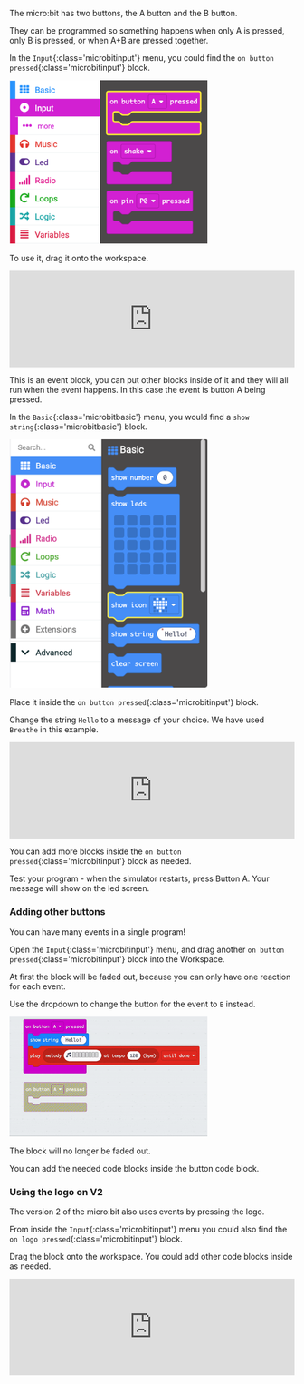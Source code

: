 The micro:bit has two buttons, the A button and the B button.

They can be programmed so something happens when only A is pressed, only B is pressed, or when A+B are pressed together.


In the `Input`{:class='microbitinput'} menu, you could find the `on button pressed`{:class='microbitinput'} block.

<img src="images/input-on-ButtonA.png" alt="Input menu expanded showing the `on button pressed` block highlighted." width="350"/>

To use it, drag it onto the workspace.

<div style="position:relative;height:calc(100px + 5em);width:100%;overflow:hidden;"><iframe style="position:relative;top:0;left:0;width:100%;height:100%;" src="https://makecode.microbit.org/---codeembed#pub:_P4CDHUfAFEc2" allowfullscreen="allowfullscreen" frameborder="0" sandbox="allow-scripts allow-same-origin"></iframe></div>


This is an event block, you can put other blocks inside of it and they will all run when the event happens. In this case the event is button A being pressed.


In the `Basic`{:class='microbitbasic'} menu, you would find a `show string`{:class='microbitbasic'} block.

<img src="images/basic-blocks.png" alt="Basic menu expanded showing the `show icon` block highlighted." width="350"/>


Place it inside the `on button pressed`{:class='microbitinput'} block.

Change the string `Hello` to a message of your choice. We have used `Breathe` in this example.

<div style="position:relative;height:calc(100px + 5em);width:100%;overflow:hidden;"><iframe style="position:relative;top:0;left:0;width:100%;height:100%;" src="https://makecode.microbit.org/---codeembed#pub:_WjPT901f50td" allowfullscreen="allowfullscreen" frameborder="0" sandbox="allow-scripts allow-same-origin"></iframe></div>


You can add more blocks inside the `on button pressed`{:class='microbitinput'} block as needed.


Test your program - when the simulator restarts, press Button A. Your message will show on the led screen.


### Adding other buttons

You can have many events in a single program!

Open the `Input`{:class='microbitinput'} menu, and drag another `on button pressed`{:class='microbitinput'} block into the Workspace.


At first the block will be faded out, because you can only have one reaction for each event.


Use the dropdown to change the button for the event to `B` instead.

<img src="images/changebutton-menu.gif" alt="Animation showing the drop down menu on the `on button pressed` block. Button B is chosen and the block is no longer greyed out." width="350"/>

The block will no longer be faded out.

You can add the needed code blocks inside the button code block.

### Using the logo on V2

The version 2 of the micro:bit also uses events by pressing the logo.

From inside the `Input`{:class='microbitinput'} menu you could also find the `on logo pressed`{:class='microbitinput'} block.

Drag the block onto the workspace. You could add other code blocks inside as needed.

<div style="position:relative;height:calc(100px + 5em);width:100%;overflow:hidden;"><iframe style="position:relative;top:0;left:0;width:100%;height:100%;" src="https://makecode.microbit.org/---codeembed#pub:_faU8ctX6qA0z" allowfullscreen="allowfullscreen" frameborder="0" sandbox="allow-scripts allow-same-origin"></iframe></div>
